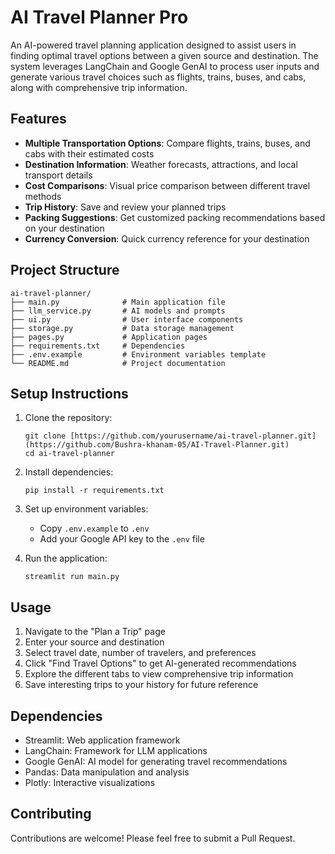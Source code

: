 # AI Travel Planner Pro

An AI-powered travel planning application designed to assist users in finding optimal travel options between a given source and destination. The system leverages LangChain and Google GenAI to process user inputs and generate various travel choices such as flights, trains, buses, and cabs, along with comprehensive trip information.

## Features

- **Multiple Transportation Options**: Compare flights, trains, buses, and cabs with their estimated costs
- **Destination Information**: Weather forecasts, attractions, and local transport details
- **Cost Comparisons**: Visual price comparison between different travel methods
- **Trip History**: Save and review your planned trips
- **Packing Suggestions**: Get customized packing recommendations based on your destination
- **Currency Conversion**: Quick currency reference for your destination

## Project Structure

```
ai-travel-planner/
├── main.py              # Main application file
├── llm_service.py       # AI models and prompts
├── ui.py                # User interface components
├── storage.py           # Data storage management
├── pages.py             # Application pages
├── requirements.txt     # Dependencies
├── .env.example         # Environment variables template
└── README.md            # Project documentation
```

## Setup Instructions

1. Clone the repository:
   ```
   git clone [https://github.com/yourusername/ai-travel-planner.git](https://github.com/Bushra-khanam-05/AI-Travel-Planner.git)
   cd ai-travel-planner
   ```

2. Install dependencies:
   ```
   pip install -r requirements.txt
   ```

3. Set up environment variables:
   - Copy `.env.example` to `.env`
   - Add your Google API key to the `.env` file

4. Run the application:
   ```
   streamlit run main.py
   ```

## Usage

1. Navigate to the "Plan a Trip" page
2. Enter your source and destination
3. Select travel date, number of travelers, and preferences
4. Click "Find Travel Options" to get AI-generated recommendations
5. Explore the different tabs to view comprehensive trip information
6. Save interesting trips to your history for future reference

## Dependencies

- Streamlit: Web application framework
- LangChain: Framework for LLM applications
- Google GenAI: AI model for generating travel recommendations
- Pandas: Data manipulation and analysis
- Plotly: Interactive visualizations

## Contributing

Contributions are welcome! Please feel free to submit a Pull Request.
